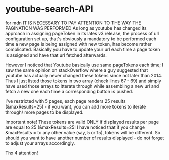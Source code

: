 # youtube-search-API
for mdn
IT IS NECESSARY TO PAY ATTENTION TO THE WAY THE PAGINATION WAS PERFORMED
As long as youtube has changed its approach in assigning pageToken in its lates v3 release, the process of url configuration set up, that's obviously a mandatory to be performed each time a new page is being assigned with new token, has become rather complicated. Basically you have to update your url each time a page token is assigned and have that url fetched afterwards.

However I noticed that Youtube basically use same pageTokens each time; I saw the same opinion on stackOverflow where a guy suggested that youtube has actually never changed these tokens since not later than 2014. Thus I just listed those tokens in two array (check lines 67 - 69) and simply have used those arrays to itterate through while assembling a new url and fetch a new one each time a corresponding button is pushed.

I've restricted with 5 pages, each page renders 25 results (&maxResults=25) - if you want, you can add more tokens to iterate through/ more pages to be displayed.

Important note! These tokens are valid ONLY if displayed results per page are equal to 25 (&maxResults=25! I have noticed that if you change &maxResults = to any other value (say, 5 or 15), tokens will be different.
So should you want to have another number of results displayed - do not forget to adjust your arrays accordingly.

Thx 4 attention!

